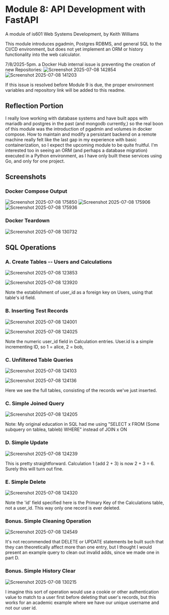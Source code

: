 # Module 8: API Development with FastAPI

A module of is601 Web Systems Development, by Keith Williams

This module introduces pgadmin, Postgres RDBMS, and general SQL to the CI/CD environment, but does not yet implement an ORM or history functionality into the web calculator.

7/8/2025-5pm. a Docker Hub internal issue is preventing the creation of new Repositories:
![Screenshot 2025-07-08 142854](https://github.com/user-attachments/assets/ba4a05fa-0a4d-4ffc-b140-25d55d8cd9ee)
![Screenshot 2025-07-08 141203](https://github.com/user-attachments/assets/40c42d90-996b-4705-81cf-5b5746ed1149)

If this issue is resolved before Module 9 is due, the proper environment variables and repository link will be added to this readme.

## Reflection Portion

I really love working with database systems and have built apps with mariadb and postgres in the past (and mongodb currently,) so the real boon of this module was the introduction of pgadmin and volumes in docker compose. How to maintain and modify a persistant backend on a remote machine really felt like the last gap in my experience with basic containerization, so I expect the upcoming module to be quite fruitful. I'm interested too in seeing an ORM (and perhaps a database migration) executed in a Python environment, as I have only built these services using Go, and only for one project.

## Screenshots

### Docker Compose Output

![Screenshot 2025-07-08 175850](https://github.com/user-attachments/assets/b3bbb8ba-ae4b-4377-99b3-f67a84b7b5c3)
![Screenshot 2025-07-08 175906](https://github.com/user-attachments/assets/902015fe-8d49-4bde-8304-ab79c0d8e093)
![Screenshot 2025-07-08 175936](https://github.com/user-attachments/assets/0f0dc800-6982-482c-b245-e265baf8cdb9)

### Docker Teardown

![Screenshot 2025-07-08 130732](https://github.com/user-attachments/assets/d1f79d88-902e-4a39-a61b-50db1f379dc6)

## SQL Operations

### A. Create Tables -- Users and Calculations

![Screenshot 2025-07-08 123853](https://github.com/user-attachments/assets/9710a591-c86b-4930-9159-0b45e9e3beec)

![Screenshot 2025-07-08 123920](https://github.com/user-attachments/assets/fe1f5d73-db1b-4607-972a-729e4d8df70a)

Note the establishment of user_id as a foreign key on Users, using that table's id field.

### B. Inserting Test Records

![Screenshot 2025-07-08 124001](https://github.com/user-attachments/assets/c08e366d-a37d-4839-a3d7-21e173f37cf3)

![Screenshot 2025-07-08 124025](https://github.com/user-attachments/assets/2ccc1d70-1bb7-47b8-9bc0-07ddeef2ed25)

Note the numeric user_id field in Calculation entries. User.id is a simple incrementing ID, so 1 = alice, 2 = bob, 

### C. Unfiltered Table Queries

![Screenshot 2025-07-08 124103](https://github.com/user-attachments/assets/a839692b-b392-4aa9-9db6-672f13e314cd)

![Screenshot 2025-07-08 124136](https://github.com/user-attachments/assets/d090770d-30e7-4bc9-b4bc-d3919853b909)

Here we see the full tables, consisting of the records we've just inserted. 

### C. Simple Joined Query

![Screenshot 2025-07-08 124205](https://github.com/user-attachments/assets/81f6f26c-b12d-468d-be98-22fe89b3fbe1)

Note: My original education in SQL had me using "SELECT x FROM (Some subquery on tablea, tableb) WHERE" instead of JOIN x ON

### D. Simple Update

![Screenshot 2025-07-08 124239](https://github.com/user-attachments/assets/5689972d-a3ea-4d1c-aca5-446a897aec76)

This is pretty straightforward. Calculation 1 (add 2 + 3) is now 2 + 3 = 6. Surely this will turn out fine.

### E. Simple Delete

![Screenshot 2025-07-08 124320](https://github.com/user-attachments/assets/d2300c4b-cec7-4018-830a-9f80647bc446)

Note the 'id' field specified here is the Primary Key of the Calculations table, not a user_id. This way only one record is ever deleted.

### Bonus. Simple Cleaning Operation

![Screenshot 2025-07-08 124549](https://github.com/user-attachments/assets/5aaa53c7-d4b2-44d7-8b3d-b00abd8cc457)

It's not recommended that DELETE or UPDATE statements be built such that they can theoretically affect more than one entry, but I thought I would present an example query to clean out invalid adds, since we made one in part D.

### Bonus. Simple History Clear

![Screenshot 2025-07-08 130215](https://github.com/user-attachments/assets/217ad077-5fc9-482c-80f7-94fff8479add)

I imagine this sort of operation would use a cookie or other authentication value to match to a user first before deleting that user's records, but this works for an academic example where we have our unique username and not our user id.






